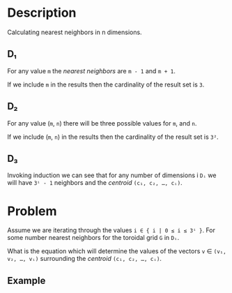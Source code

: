 Description
===

Calculating nearest neighbors in n dimensions.

D₁
--

For any value `m` the *nearest neighbors* are `m - 1` and `m + 1`.

If we include `m` in the results then the cardinality of the result set is `3`.

D₂
--

For any value (`m`, `n`) there will be three possible values for `m`, and `n`.

If we include (`m`, `n`) in the results then the cardinality of the result set is `3²`.

D₃
--

Invoking induction we can see that for any number of dimensions i `Dᵢ` we will have `3ⁱ - 1`
neighbors and the *centroid* `(c₁, c₂, …, cᵢ)`.

Problem
=======

Assume we are iterating through the values `i ∈ { i | 0 ≤ i ≤ 3ⁱ }`. For some number nearest neighbors
for the toroidal grid `G` in `Dᵢ`.

What is the equation which will determine the values of the vectors `v` ∈ `(v₁, v₂, …, vᵢ)` surrounding
the *centroid* `(c₁, c₂, …, cᵢ)`.

Example
-------
